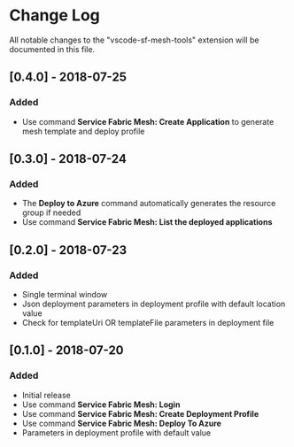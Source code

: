 # Change Log
All notable changes to the "vscode-sf-mesh-tools" extension will be documented in this file.

## [0.4.0] - 2018-07-25
### Added
- Use command **Service Fabric Mesh: Create Application** to generate mesh template and deploy profile

## [0.3.0] - 2018-07-24
### Added
- The **Deploy to Azure** command automatically generates the resource group if needed
- Use command **Service Fabric Mesh: List the deployed applications**

## [0.2.0] - 2018-07-23
### Added
- Single terminal window
- Json deployment parameters in deployment profile with default location value
- Check for templateUri OR templateFile parameters in deployment file

## [0.1.0] - 2018-07-20
### Added
- Initial release
- Use command **Service Fabric Mesh: Login**
- Use command **Service Fabric Mesh: Create Deployment Profile**
- Use command **Service Fabric Mesh: Deploy To Azure**
- Parameters in deployment profile with default value